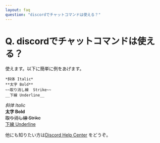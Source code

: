 ```yaml
---
layout: faq
question: "discordでチャットコマンドは使える？"
---
```


# Q. discordでチャットコマンドは使える？  
使えます。以下に簡単に例をあげます。  

```  
*斜体 Italic*  
**太字 Bold**  
~~取り消し線  Strike~~  
__下線 Underline__  
```  

*斜体 Italic*  
**太字 Bold**  
~~取り消し線  Strike~~  
<u>下線 Underline</u>  

他にも知りたい方は[Discord Help Center](https://support.discordapp.com/hc/en-us/articles/210298617-Markdown-Text-101-Chat-Formatting-Bold-Italic-Underline-) をどうぞ。  
